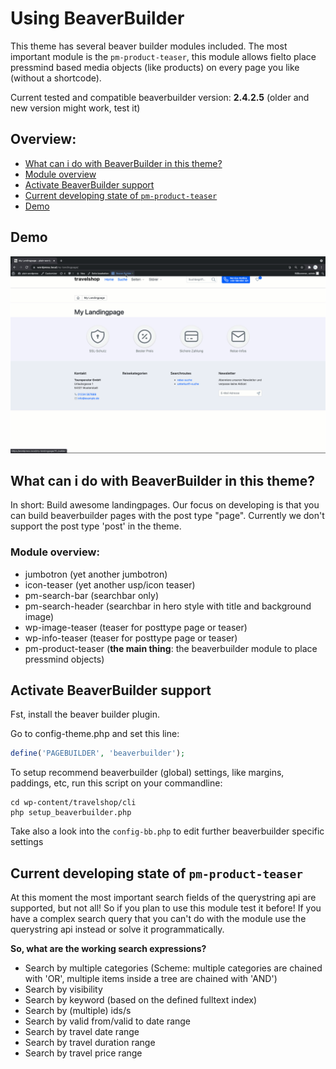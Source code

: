 # Using BeaverBuilder
This theme has several beaver builder modules included.
The most important module is the ```pm-product-teaser```, this module allows fielto 
place pressmind based media objects (like products) on every page you like (without a shortcode).

Current tested and compatible beaverbuilder version: **2.4.2.5** (older and new version might work, test it)

## Overview:

* [What can i do with BeaverBuilder in this theme?](#what-can-i-do-with-beaverbuilder-in-this-theme)
* [Module overview](#module-overview)
* [Activate BeaverBuilder support](#activate-beaverbuilder-support)
* [Current developing state of ```pm-product-teaser```](#current-developing-state-of-pm-product-teaser)
* [Demo](#demo)

## Demo
![beaverbuilder demo](assets/img/beaverbuilder-demo.gif)

## What can i do with BeaverBuilder in this theme?
In short: Build awesome landingpages. 
Our focus on developing is that you can build beaverbuilder pages with the post type "page".
Currently we don't support the post type 'post' in the theme.

### Module overview:
* jumbotron (yet another jumbotron)
* icon-teaser (yet another usp/icon teaser)
* pm-search-bar (searchbar only)
* pm-search-header (searchbar in hero style with title and background image)
* wp-image-teaser (teaser for posttype page or teaser)
* wp-info-teaser (teaser for posttype page or teaser)
* pm-product-teaser (**the main thing**: the beaverbuilder module to place pressmind objects)

## Activate BeaverBuilder support

Fst, install the beaver builder plugin.

Go to config-theme.php and set this line:
````php
define('PAGEBUILDER', 'beaverbuilder');
````

To setup recommend beaverbuilder (global) settings, like margins, paddings, etc, run this script on your commandline:
````shell
cd wp-content/travelshop/cli
php setup_beaverbuilder.php
````

Take also a look into the ``config-bb.php`` to edit further beaverbuilder specific settings 

## Current developing state of ```pm-product-teaser```
At this moment the most important search fields of the querystring api are supported, but not all!
So if you plan to use this module test it before! If you have a complex search query that you can't 
do with the module use the querystring api instead or solve it programmatically.

**So, what are the working search expressions?**
* Search by multiple categories (Scheme: multiple categories are chained with 'OR', multiple items inside a tree are chained with 'AND')
* Search by visibility
* Search by keyword (based on the defined fulltext index)
* Search by (multiple) ids/s
* Search by valid from/valid to date range
* Search by travel date range
* Search by travel duration range
* Search by travel price range